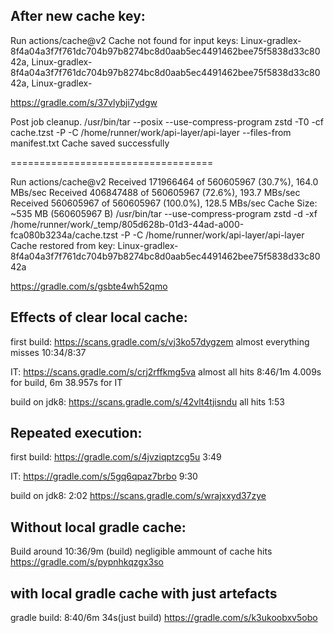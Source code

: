 ## After new cache key:

Run actions/cache@v2
Cache not found for input keys: Linux-gradlex-8f4a04a3f7f761dc704b97b8274bc8d0aab5ec4491462bee75f5838d33c8042a, Linux-gradlex-8f4a04a3f7f761dc704b97b8274bc8d0aab5ec4491462bee75f5838d33c8042a, Linux-gradlex-

https://gradle.com/s/37vlybji7ydgw

Post job cleanup.
/usr/bin/tar --posix --use-compress-program zstd -T0 -cf cache.tzst -P -C /home/runner/work/api-layer/api-layer --files-from manifest.txt
Cache saved successfully

===================================

Run actions/cache@v2
Received 171966464 of 560605967 (30.7%), 164.0 MBs/sec
Received 406847488 of 560605967 (72.6%), 193.7 MBs/sec
Received 560605967 of 560605967 (100.0%), 128.5 MBs/sec
Cache Size: ~535 MB (560605967 B)
/usr/bin/tar --use-compress-program zstd -d -xf /home/runner/work/_temp/805d628b-01d3-44ad-a000-fca080b3234a/cache.tzst -P -C /home/runner/work/api-layer/api-layer
Cache restored from key: Linux-gradlex-8f4a04a3f7f761dc704b97b8274bc8d0aab5ec4491462bee75f5838d33c8042a

https://gradle.com/s/gsbte4wh52qmo


## Effects of clear local cache:

first build:
https://scans.gradle.com/s/vj3ko57dygzem
almost everything misses
10:34/8:37

IT:
https://scans.gradle.com/s/crj2rffkmg5va
almost all hits
8:46/1m 4.009s for build, 6m 38.957s for IT

build on jdk8: https://scans.gradle.com/s/42vlt4tjisndu
all hits
1:53

## Repeated execution:

first build:
https://gradle.com/s/4jvziqptzcg5u
3:49

IT:
https://gradle.com/s/5gq6qpaz7brbo
9:30

build on jdk8:
2:02
https://scans.gradle.com/s/wrajxxyd37zye

## Without local gradle cache:

Build around 10:36/9m (build)
negligible ammount of cache hits
https://gradle.com/s/pypnhkqzgx3so

## with local gradle cache with just artefacts

gradle build:
8:40/6m 34s(just build)
https://gradle.com/s/k3ukoobxv5obo
